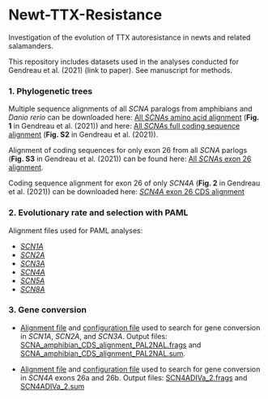 # Newt-TTX-Resistance
Investigation of the evolution of TTX autoresistance in newts and related salamanders.


This repository includes datasets used in the analyses conducted for Gendreau et al. (2021) (link to paper). See manuscript for methods.




### 1. Phylogenetic trees

Multiple sequence alignments of all *SCNA* paralogs from amphibians and *Danio rerio* can be downloaded here: [All *SCNA*s amino acid alignment](SCNA_protein_alignment_RAxML_Tree.fasta) (**Fig. 1** in Gendreau et al. (2021)) and here: [All *SCNA*s full coding sequence alignment](SCN_CDS_alignment_RAxML_Tree.fasta) (**Fig. S2** in Gendreau et al. (2021)).

Alignment of coding sequences for only exon 26 from all *SCNA* parlogs (**Fig. S3** in Gendreau et al. (2021)) can be found here: [All *SCNA*s exon 26 alignment](Exon_26_all_SCNAs.fasta).

Coding sequence alignment for exon 26 of only *SCN4A* (**Fig. 2** in Gendreau et al. (2021)) can be downloaded here: [*SCN4A* exon 26 CDS alignment](SCN4A_exon26_RAxML_Tree.fasta)


### 2. Evolutionary rate and selection with PAML

Alignment files used for PAML analyses:
* [*SCN1A*](SCN1A_CDS_alignment.fasta)
* [*SCN2A*](SCN2A_CDS_alignment.fasta)
* [*SCN3A*](SCN3A_CDS_alignment.fasta)
* [*SCN4A*](SCN4A_CDS_alignment.fasta)
* [*SCN5A*](SCN5A_CDS_alignment.fasta)
* [*SCN8A*](SCN8A_CDS_alignment.fasta)


### 3. Gene conversion

* [Alignment file](SCNA_amphibian_CDS_alignment_geneconv.fasta) and [configuration file](Geneconv_config_SCN1A-2A-3A.cfg) used to search for gene conversion in *SCN1A*, *SCN2A*, and *SCN3A*. Output files: [SCNA_amphibian_CDS_alignment_PAL2NAL.frags](SCNA_amphibian_CDS_alignment_PAL2NAL.frags) and [SCNA_amphibian_CDS_alignment_PAL2NAL.sum](SCNA_amphibian_CDS_alignment_PAL2NAL.sum).

* [Alignment file](SCN4A_exon_26_alignment_geneconv.fasta) and [configuration file](Geneconv_config_SCN4A.cfg) used to search for gene conversion in *SCN4A* exons 26a and 26b. Output files: [SCN4ADIVa_2.frags](SCN4ADIVa_2.frags) and [SCN4ADIVa_2.sum](SCN4ADIVa_2.sum)


